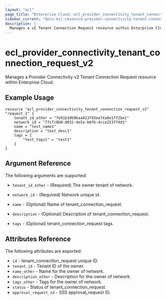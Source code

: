 ```yaml
---
layout: "ecl"
page_title: "Enterprise Cloud: ecl_provider_connectivity_tenant_connection_request_v2"
sidebar_current: "docs-ecl-resource-provider-connectivity-tenant-connection-request-v2"
description: |-
  Manages a v2 Tenant Connection Request resource within Enterprise Cloud.
---
```


# ecl_provider_connectivity_tenant_connection_request_v2

Manages a Provider Connectivity v2 Tenant Connection Request resource within Enterprise Cloud.

## Example Usage

```hcl
resource "ecl_provider_connectivity_tenant_connection_request_v2" "request_1" {
    tenant_id_other = "7e91b19b9baa423793ee74a8e1ff2be1"
    network_id = "77cfc6b0-d032-4e5a-b6fb-4cce2537f4d1"
    name = "test_name1"
    description = "test_desc1"
    tags = {
    	"test_tags1" = "test1"
    }
}
```

## Argument Reference

The following arguments are supported:

* `tenant_id_other` - (Required) 	The owner tenant of network.

* `network_id` - (Required) 	Network unique id.

* `name` - (Optional) 	Name of tenant_connection_request.

* `description` - (Optional) 	Description of tenant_connection_request.

* `tags` - (Optional) 	tenant_connection_request tags.

## Attributes Reference

The following attributes are exported:

* `id` - tenant_connection_request unique ID.
* `tenant_id` - Tenant ID of the owner.
* `name_other` - Name for the owner of network.
* `description_other` - Description for the owner of network.
* `tags_other` - Tags for the owner of network.
* `status` - Status of tenant_connection_request.
* `approval_request_id` - SSS approval_request ID.
